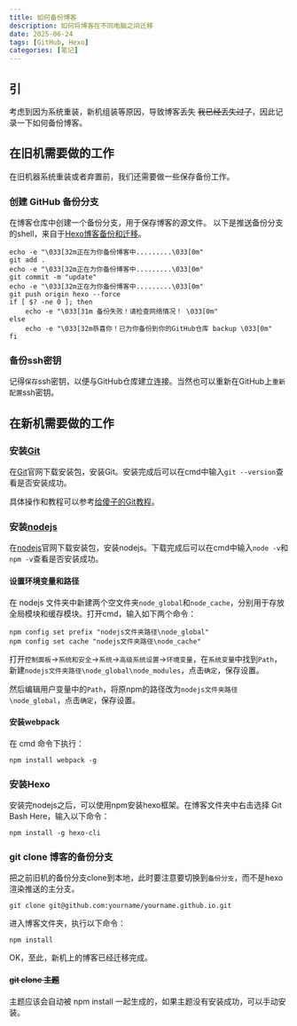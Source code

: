 ```yaml
---
title: 如何备份博客
description: 如何将博客在不同电脑之间迁移
date: 2025-06-24
tags: [GitHub, Hexo]
categories: [笔记]
---
```


## 引

考虑到因为系统重装，新机组装等原因，导致博客丢失 ~~我已经丢失过了~~，因此记录一下如何备份博客。


## 在旧机需要做的工作

在旧机器系统重装或者弃置前，我们还需要做一些保存备份工作。

### 创建 GitHub 备份分支

在博客仓库中创建一个备份分支，用于保存博客的源文件。
以下是推送备份分支的shell，来自于[Hexo博客备份和迁移](https://www.bilibili.com/video/BV13g41147yV/?spm_id_from=333.337.search-card.all.click&vd_source=fa5c316d2c4d5db6b77e918d42ade3c4)。

```shell
echo -e "\033[32m正在为你备份博客中.........\033[0m"
git add .
echo -e "\033[32m正在为你备份博客中.........\033[0m"
git commit -m "update"
echo -e "\033[32m正在为你备份博客中.........\033[0m"
git push origin hexo --force
if [ $? -ne 0 ]; then
    echo -e "\033[31m 备份失败！请检查网络情况！ \033[0m"
else
    echo -e "\033[32m恭喜你！已为你备份到你的GitHub仓库 backup \033[0m"
fi
```

### 备份ssh密钥

记得`保存`ssh密钥，以便与GitHub仓库建立连接。当然也可以重新在GitHub上`重新配置`ssh密钥。

## 在新机需要做的工作

### 安装[Git](https://git-scm.com/downloads)

在[Git](https://git-scm.com/downloads)官网下载安装包，安装Git。安装完成后可以在cmd中输入`git --version`查看是否安装成功。

具体操作和教程可以参考[给傻子的Git教程](https://www.bilibili.com/video/BV1Hkr7YYEh8/?spm_id_from=333.337.search-card.all.click)。

### 安装[nodejs](https://nodejs.org/zh-cn)

在[nodejs](https://nodejs.org/zh-cn)官网下载安装包，安装nodejs。下载完成后可以在cmd中输入`node -v`和`npm -v`查看是否安装成功。

#### 设置环境变量和路径
在 nodejs 文件夹中新建两个空文件夹`node_global`和`node_cache`，分别用于存放全局模块和缓存模块。打开cmd，输入如下两个命令：

```shell
npm config set prefix "nodejs文件夹路径\node_global"
npm config set cache "nodejs文件夹路径\node_cache"
```
打开`控制面板`->`系统和安全`->`系统`->`高级系统设置`->`环境变量`，在`系统变量`中找到`Path`，新建`nodejs文件夹路径\node_global\node_modules`，点击`确定`，保存设置。

然后编辑用户变量中的`Path`，将原npm的路径改为`nodejs文件夹路径\node_global`，点击`确定`，保存设置。

#### 安装webpack

在 cmd 命令下执行：
```shell
npm install webpack -g 
```

### 安装Hexo

安装完nodejs之后，可以使用npm安装hexo框架。在博客文件夹中右击选择 Git Bash Here，输入以下命令：

```shell
npm install -g hexo-cli
```

### git clone 博客的备份分支

把之前旧机的备份分支clone到本地，此时要注意要切换到`备份分支`，而不是hexo渲染推送的主分支。

```shell
git clone git@github.com:yourname/yourname.github.io.git
```

进入博客文件夹，执行以下命令：

```shell
npm install
```

OK，至此，新机上的博客已经迁移完成。

#### ~~git clone 主题~~

主题应该会自动被 npm install 一起生成的，如果主题没有安装成功，可以手动安装。